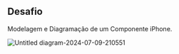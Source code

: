 ## Desafio

Modelagem e Diagramação de um Componente iPhone.


![Untitled diagram-2024-07-09-210551](https://github.com/ronisdesousa/prj-java/assets/9999014/48e3335d-2129-4988-a000-e2728fe5dfcf)
